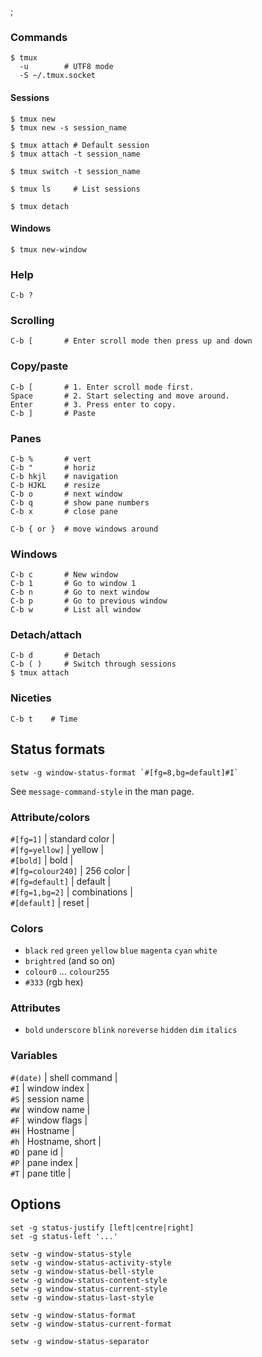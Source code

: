 ;

### Commands

    $ tmux
      -u        # UTF8 mode
      -S ~/.tmux.socket

#### Sessions

    $ tmux new
    $ tmux new -s session_name

    $ tmux attach # Default session
    $ tmux attach -t session_name

    $ tmux switch -t session_name

    $ tmux ls     # List sessions

    $ tmux detach

#### Windows

    $ tmux new-window

### Help

    C-b ?

### Scrolling

    C-b [       # Enter scroll mode then press up and down

### Copy/paste

    C-b [       # 1. Enter scroll mode first.
    Space       # 2. Start selecting and move around.
    Enter       # 3. Press enter to copy.
    C-b ]       # Paste

### Panes

    C-b %       # vert
    C-b "       # horiz
    C-b hkjl    # navigation
    C-b HJKL    # resize
    C-b o       # next window
    C-b q       # show pane numbers
    C-b x       # close pane

    C-b { or }  # move windows around

### Windows

    C-b c       # New window
    C-b 1       # Go to window 1
    C-b n       # Go to next window
    C-b p       # Go to previous window
    C-b w       # List all window

### Detach/attach

    C-b d       # Detach
    C-b ( )     # Switch through sessions
    $ tmux attach

### Niceties

    C-b t    # Time

Status formats
--------------

    setw -g window-status-format `#[fg=8,bg=default]#I`

See `message-command-style` in the man page.

### Attribute/colors

`#[fg=1]` | standard color |  
`#[fg=yellow]` | yellow |  
`#[bold]` | bold |  
`#[fg=colour240]` | 256 color |  
`#[fg=default]` | default |  
`#[fg=1,bg=2]` | combinations |  
`#[default]` | reset |

### Colors

-   `black` `red` `green` `yellow` `blue` `magenta` `cyan` `white`
-   `brightred` (and so on)
-   `colour0` … `colour255`
-   `#333` (rgb hex)

### Attributes

-   `bold` `underscore` `blink` `noreverse` `hidden` `dim` `italics`

### Variables

`#(date)` | shell command |  
`#I` | window index |  
`#S` | session name |  
`#W` | window name |  
`#F` | window flags |  
`#H` | Hostname |  
`#h` | Hostname, short |  
`#D` | pane id |  
`#P` | pane index |  
`#T` | pane title |

Options
-------

    set -g status-justify [left|centre|right]
    set -g status-left '...'

    setw -g window-status-style
    setw -g window-status-activity-style
    setw -g window-status-bell-style
    setw -g window-status-content-style
    setw -g window-status-current-style
    setw -g window-status-last-style

    setw -g window-status-format
    setw -g window-status-current-format

    setw -g window-status-separator
